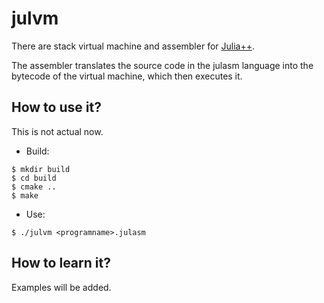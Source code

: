 # julvm
There are stack virtual machine and assembler for 
[Julia++](https://github.com/yukatan1701/Julia-plus-plus).

The assembler translates the source code in the julasm language into the bytecode of the virtual machine, which then executes it.

## How to use it?

This is not actual now.

- Build:

```
$ mkdir build
$ cd build
$ cmake ..
$ make
```

- Use:

```
$ ./julvm <programname>.julasm
```

## How to learn it?

Examples will be added.